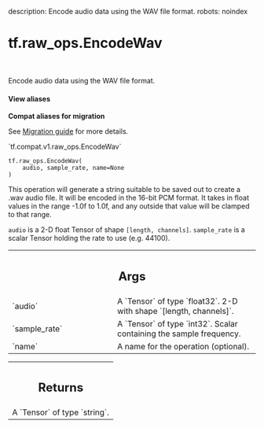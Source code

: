 description: Encode audio data using the WAV file format.
robots: noindex

# tf.raw_ops.EncodeWav

<!-- Insert buttons and diff -->

<table class="tfo-notebook-buttons tfo-api nocontent" align="left">

</table>



Encode audio data using the WAV file format.


<section class="expandable">
  <h4 class="showalways">View aliases</h4>
  <p>
<b>Compat aliases for migration</b>
<p>See
<a href="https://www.tensorflow.org/guide/migrate">Migration guide</a> for
more details.</p>
<p>`tf.compat.v1.raw_ops.EncodeWav`</p>
</p>
</section>

<pre class="devsite-click-to-copy prettyprint lang-py tfo-signature-link">
<code>tf.raw_ops.EncodeWav(
    audio, sample_rate, name=None
)
</code></pre>



<!-- Placeholder for "Used in" -->

This operation will generate a string suitable to be saved out to create a .wav
audio file. It will be encoded in the 16-bit PCM format. It takes in float
values in the range -1.0f to 1.0f, and any outside that value will be clamped to
that range.

`audio` is a 2-D float Tensor of shape `[length, channels]`.
`sample_rate` is a scalar Tensor holding the rate to use (e.g. 44100).

<!-- Tabular view -->
 <table class="responsive fixed orange">
<colgroup><col width="214px"><col></colgroup>
<tr><th colspan="2"><h2 class="add-link">Args</h2></th></tr>

<tr>
<td>
`audio`<a id="audio"></a>
</td>
<td>
A `Tensor` of type `float32`. 2-D with shape `[length, channels]`.
</td>
</tr><tr>
<td>
`sample_rate`<a id="sample_rate"></a>
</td>
<td>
A `Tensor` of type `int32`.
Scalar containing the sample frequency.
</td>
</tr><tr>
<td>
`name`<a id="name"></a>
</td>
<td>
A name for the operation (optional).
</td>
</tr>
</table>



<!-- Tabular view -->
 <table class="responsive fixed orange">
<colgroup><col width="214px"><col></colgroup>
<tr><th colspan="2"><h2 class="add-link">Returns</h2></th></tr>
<tr class="alt">
<td colspan="2">
A `Tensor` of type `string`.
</td>
</tr>

</table>

